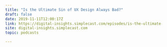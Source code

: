 ```yaml
---
title: "Is the Ultimate Sin of UX Design Always Bad?"
draft: false
date: 2019-11-11T12:00:17Z
link: https://digital-insights.simplecast.com/episodes/is-the-ultimate-sin-of-ux-design-always-bad-EolzQGMk?utm_medium=RSS&utm_source=hune
site: digital-insights.simplecast.com
topic: podcasts  

---
```

